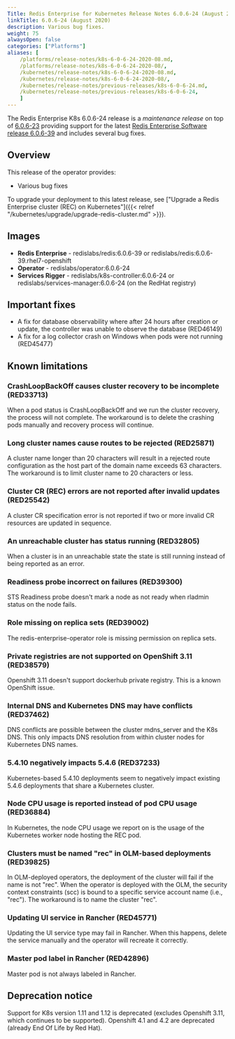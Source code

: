 ```yaml
---
Title: Redis Enterprise for Kubernetes Release Notes 6.0.6-24 (August 2020)
linkTitle: 6.0.6-24 (August 2020)
description: Various bug fixes.
weight: 75
alwaysOpen: false
categories: ["Platforms"]
aliases: [
    /platforms/release-notes/k8s-6-0-6-24-2020-08.md,
    /platforms/release-notes/k8s-6-0-6-24-2020-08/,
    /kubernetes/release-notes/k8s-6-0-6-24-2020-08.md,
    /kubernetes/release-notes/k8s-6-0-6-24-2020-08/,
    /kubernetes/release-notes/previous-releases/k8s-6-0-6-24.md,
    /kubernetes/release-notes/previous-releases/k8s-6-0-6-24,
    ]
---
```


The Redis Enterprise K8s 6.0.6-24 release is a *maintenance release* on top of [6.0.6-23](https://github.com/RedisLabs/redis-enterprise-k8s-docs/releases/tag/v6.0.6-23) providing support for the latest [Redis Enterprise Software release 6.0.6-39](https://docs.redislabs.com/latest/rs/release-notes/rs-6-0-may-2020/) and includes several bug fixes.

## Overview

This release of the operator provides:

 * Various bug fixes


To upgrade your deployment to this latest release, see ["Upgrade a Redis Enterprise cluster (REC) on Kubernetes"]({{< relref "/kubernetes/upgrade/upgrade-redis-cluster.md" >}}).


## Images

 * **Redis Enterprise** - redislabs/redis:6.0.6-39 or redislabs/redis:6.0.6-39.rhel7-openshift
 * **Operator** - redislabs/operator:6.0.6-24
 * **Services Rigger** - redislabs/k8s-controller:6.0.6-24 or redislabs/services-manager:6.0.6-24 (on the RedHat registry)

## Important fixes

 * A fix for database observability where after 24 hours after creation or update, the controller was unable to observe the database (RED46149)
 * A fix for a log collector crash on Windows when pods were not running (RED45477)

## Known limitations

### CrashLoopBackOff causes cluster recovery to be incomplete  (RED33713)

When a pod status is CrashLoopBackOff and we run the cluster recovery, the process will not complete. The workaround is to delete the crashing pods manually and recovery process will continue.

### Long cluster names cause routes to be rejected  (RED25871)

A cluster name longer than 20 characters will result in a rejected route configuration as the host part of the domain name exceeds 63 characters. The workaround is to limit cluster name to 20 characters or less.

### Cluster CR (REC) errors are not reported after invalid updates (RED25542)

A cluster CR specification error is not reported if two or more invalid CR resources are updated in sequence.

### An unreachable cluster has status running (RED32805)

When a cluster is in an unreachable state the state is still running instead of being reported as an error.

### Readiness probe incorrect on failures (RED39300)

STS Readiness probe doesn't mark a node as not ready when rladmin status on the node fails.

### Role missing on replica sets (RED39002)

The redis-enterprise-operator role is missing permission on replica sets.

### Private registries are not supported on OpenShift 3.11 (RED38579)

Openshift 3.11 doesn't support dockerhub private registry. This is a known OpenShift issue.

### Internal DNS and Kubernetes DNS may have conflicts (RED37462)

DNS conflicts are possible between the cluster mdns_server and the K8s DNS. This only impacts DNS resolution from within cluster nodes for Kubernetes DNS names.

### 5.4.10 negatively impacts 5.4.6 (RED37233)

Kubernetes-based 5.4.10 deployments seem to negatively impact existing 5.4.6 deployments that share a Kubernetes cluster.

### Node CPU usage is reported instead of pod CPU usage (RED36884)

In Kubernetes, the node CPU usage we report on is the usage of the Kubernetes worker node hosting the REC pod.

### Clusters must be named "rec" in OLM-based deployments (RED39825)

In OLM-deployed operators, the deployment of the cluster will fail if the name is not "rec". When the operator is deployed with the OLM, the security context constraints (scc) is bound to a specific service account name (i.e., "rec"). The workaround is to name the cluster "rec".

### Updating UI service in Rancher (RED45771)

Updating the UI service type may fail in Rancher. When this happens, delete the service manually and the operator will recreate it correctly.

### Master pod label in Rancher (RED42896)

Master pod is not always labeled in Rancher.

## Deprecation notice

Support for K8s version 1.11 and 1.12 is deprecated (excludes Openshift 3.11, which continues to be supported). Openshift 4.1 and 4.2 are deprecated (already End Of Life by Red Hat).
